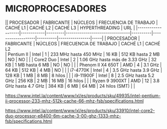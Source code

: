 # MICROPROCESADORES 

||     PROCESADOR    | FABRICANTE | NÚCLEOS |      FRECUENCIA DE TRABAJO     | CACHÉ L1 |  CACHÉ L2      | CACHÉ L3 | HYPERTHREADING | URL |
|-------------------|------------|---------|--------------------------------|----------|-------------------|----------|----------------|-----|
|     PROCESADOR    | FABRICANTE | NÚCLEOS |      FRECUENCIA DE TRABAJO     | CACHÉ L1 |      CACHÉ L2    
| Pentium II        | Intel      | 1       | 233 MHz hasta 450 MHz          | 16 KB    | 512 KB hasta 2 MB | NO       | NO             |     |
| Core2 Duo         | Intel      | 2       | 1.06 GHz hasta más de 3.33 GHz | 32 KB    | 1 MB hasta 6 MB   | NO       | NO             |     |
| Phenom II X4 650T | AMD        | 4       | 3.1 GHz                        | 64 KB    | 512 KB            | 4 MB     | NO             |     |
| i7-4770K          | Intel      | 4       | 3.5 GHz hasta 3.9 GHz          | 128 KB   | 1 MB              | 8 MB     | 8 hilos        |     |
| i9-11900F         | Intel      | 8       | 2.5 GHz hasta 5.2 GHz          | 256 KB   | 2 MB              | 16 MB    | 16 hilos       |     |
| Ryzen 9 3900XT    | AMD        | 12      | 3.8 GHz hasta 4.7 GHz          | 384 KB   | 6 MB              | 64 MB    | 24 hilos (SMT) |     |

https://www.intel.la/content/www/xl/es/products/sku/49935/intel-pentium-ii-processor-233-mhz-512k-cache-66-mhz-fsb/specifications.html

https://www.intel.la/content/www/xl/es/products/sku/33910/intel-core2-duo-processor-e8400-6m-cache-3-00-ghz-1333-mhz-fsb/specifications.html

